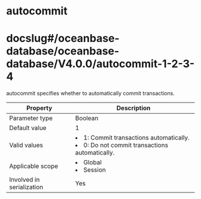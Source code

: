 autocommit
===============================
# docslug#/oceanbase-database/oceanbase-database/V4.0.0/autocommit-1-2-3-4
autocommit specifies whether to automatically commit transactions.


| **Property**              | **Description** |
|---------------------------|------------------------------------------------------------------------------------------------------------|
| Parameter type            | Boolean |
| Default value             | 1 |
| Valid values              | <li> 1: Commit transactions automatically.   <li> 0: Do not commit transactions automatically. |
| Applicable scope          | <li> Global   <li> Session |
| Involved in serialization | Yes |



